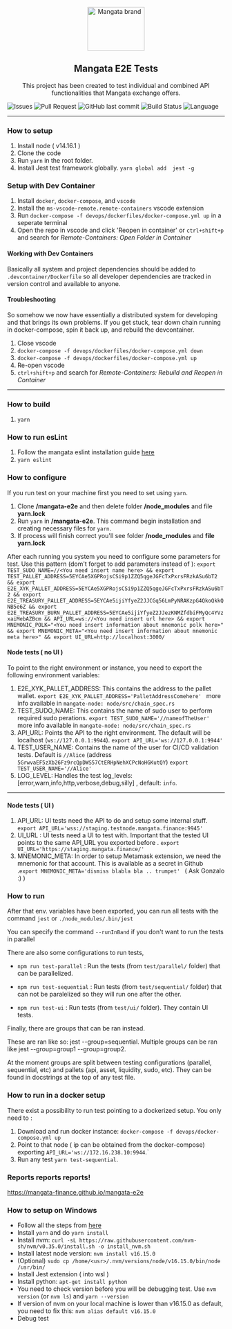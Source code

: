 <p align="center">
    <a href="https://https://mangata.finance/">
    <img width="132" height="101" src="https://mangata.finance/images/logo-without-text.svg" class="attachment-full size-full" alt="Mangata brand" loading="lazy" /></a>
</p>

<h2 align="center">Mangata E2E Tests</h2>

<p align="center">
    This project has been created to test individual and combined API functionalities that Mangata exchange offers.
</p>

![Issues](https://img.shields.io/github/issues/mangata-finance/mangata-e2e)
![Pull Request](https://img.shields.io/github/issues-pr/mangata-finance/mangata-e2e)
![GitHub last commit](https://img.shields.io/github/last-commit/mangata-finance/mangata-e2e)
![Build Status](https://img.shields.io/endpoint.svg?url=https%3A%2F%2Factions-badge.atrox.dev%2Fmangata-finance%2Fmangata-e2e%2Fbadge%3Fref%3Dmain&style=flat)
![Language](https://img.shields.io/github/languages/top/mangata-finance/mangata-e2e)

---
###  How to setup
1. Install node ( v14.16.1 )
2. Clone the code
3. Run `yarn` in the root folder.
4. Install Jest test framework globally. `yarn global add  jest -g `

### Setup with Dev Container
1. Install `docker`, `docker-compose`, and `vscode`
2. Install the `ms-vscode-remote.remote-containers` vscode extension
3. Run `docker-compose -f devops/dockerfiles/docker-compose.yml up` in a seperate terminal
4. Open the repo in vscode and click 'Reopen in container' or `ctrl+shift+p` and search for _Remote-Containers: Open Folder in Container_

#### Working with Dev Containers
Basically all system and project dependencies should be added to `.devcontainer/Dockerfile` so all developer dependencies are tracked in version control and available to anyone. 

#### Troubleshooting
So somehow we now have essentially a distributed system for developing and that brings its own problems. If you get stuck, tear down chain running in docker-compose, spin it back up, and rebuild the devcontainer. 
1. Close vscode
2. `docker-compose -f devops/dockerfiles/docker-compose.yml down`
3. `docker-compose -f devops/dockerfiles/docker-compose.yml up`
4. Re-open vscode
5. `ctrl+shift+p` and search for _Remote-Containers: Rebuild and Reopen in Container_
---
###  How to build
1. `yarn`
###  How to run esLint
1. Follow the mangata eslint installation guide [here](https://github.com/mangata-finance/eslint-config-mangata)
2. `yarn eslint`

###  How to configure
If you run test on your machine first you need to set using `yarn`.
1. Clone **/mangata-e2e** and then delete folder **/node_modules** and file **yarn.lock**
2. Run `yarn` in **/mangata-e2e**. This command begin installation and creating necessary files for `yarn`.
3. If process will finish correct you'll see folder **/node_modules** and **file yarn.lock**

After each running you system you need to configure some parameters for test.
Use this pattern (dom't forget to add parameters instead of <text in the same barackets>): `export TEST_SUDO_NAME=//<You need insert name here> && export TEST_PALLET_ADDRESS=5EYCAe5XGPRojsCSi9p1ZZQ5qgeJGFcTxPxrsFRzkASu6bT2 && export E2E_XYK_PALLET_ADDRESS=5EYCAe5XGPRojsCSi9p1ZZQ5qgeJGFcTxPxrsFRzkASu6bT2 && export E2E_TREASURY_PALLET_ADDRESS=5EYCAe5ijiYfyeZ2JJCGq56LmPyNRAKzpG4QkoQkkQNB5e6Z && export E2E_TREASURY_BURN_PALLET_ADDRESS=5EYCAe5ijiYfyeZ2JJezKNMZfdbiFMyQc4YVzxaiMebAZBcm && API_URL=ws://<You need insert url here> && export MNEMONIC_POLK="<You need insert information about mnemonic polk here>" && export MNEMONIC_META="<You need insert information about mnemonic meta here>" && export UI_URL=http://localhost:3000/`


####  Node tests ( no UI )
To point to the right environment or instance, you need to export the following environment variables:

1. E2E_XYK_PALLET_ADDRESS: This contains the address to the pallet wallet. 
`export E2E_XYK_PALLET_ADDRESS='PalletAddressComehere' ` more info available in `mangate-node: node/src/chain_spec.rs`
2. TEST_SUDO_NAME: This contains the name of sudo user to perform required sudo perations. 
`export TEST_SUDO_NAME='//nameofTheUser' ` more info available in `mangate-node: node/src/chain_spec.rs`
3. API_URL: Points the API to the right environment. The default will be localhost (`ws://127.0.0.1:9944`).
`export API_URL='ws://127.0.0.1:9944'`
4. TEST_USER_NAME: Contains the name of the user for CI/CD validation tests. Default is `//Alice` (address `5GrwvaEF5zXb26Fz9rcQpDWS57CtERHpNehXCPcNoHGKutQY`)
`export TEST_USER_NAME='//Alice'`
5. LOG_LEVEL: Handles the test log_levels:[error,warn,info,http,verbose,debug,silly] , default: `info`.

---
####  Node tests ( UI )

1. API_URL: UI tests need the API to do and setup some internal stuff.  `export API_URL='wss://staging.testnode.mangata.finance:9945'`
2. UI_URL : UI tests need a UI to test with. Important that the tested UI  points to the same API_URL you exported before . `export UI_URL='https://staging.mangata.finance/'`
3. MNEMONIC_META: In order to setup Metamask extension, we need the mnemonic for that account. This is available as a secret in Github .`export MNEMONIC_META='dismiss blabla bla .. trumpet' ` ( Ask Gonzalo :) )

###  How to run
After that env. variables have been exported, you can run all tests with the command
 `jest` or `./node_modules/.bin/jest`

You can specify the command `--runInBand` if you don't want to run the tests in parallel

There are also some configurations to run tests, 
- `npm run test-parallel` : Run the tests (from `test/parallel/` folder) that can be parallelized.
- `npm run test-sequential` : Run tests (from `test/sequential/` folder) that can not be paralelized so they will run one after the other.

- `npm run test-ui` : Run tests (from `test/ui/` folder). They contain UI tests.

Finally, there are groups that can be ran instead.

These are ran like so: jest --group=sequential. Multiple groups can be ran like jest --group=group1 --group=group2.

At the moment groups are split between testing configurations (parallel, sequential, etc) and pallets (api, asset, liquidity, sudo, etc). They can be found in docstrings at the top of any test file.

###  How to run in a docker setup
There exist a possibility to run test pointing to a dockerized setup. You only need to :
1. Download and run docker instance:  `docker-compose -f devops/docker-compose.yml up`
2. Point to that node ( ip can be obtained from the docker-compose) exporting `API_URL='ws://172.16.238.10:9944`.`
3. Run any test `yarn test-sequential`.

### Reports reports reports!
https://mangata-finance.github.io/mangata-e2e



### How to setup on Windows
- Follow all the steps from [here](https://ubuntu.com/tutorials/working-with-visual-studio-code-on-ubuntu-on-wsl2#4-install-the-remote-development-extension)
- Install `yarn` and do `yarn install`
- Install nvm: `curl -sL https://raw.githubusercontent.com/nvm-sh/nvm/v0.35.0/install.sh -o install_nvm.sh`
- Install latest node version: `nvm install v16.15.0`
- (Optional) `sudo cp /home/<usr>/.nvm/versions/node/v16.15.0/bin/node /usr/bin/`
- Install Jest extension ( into wsl ) 
- Install python: `apt-get install python`
- You need to check version before you will be debugging test. Use `nvm version` (or `nvm ls`) and  `yarn --version`
- If version of nvm on your local machine is lower than v16.15.0 as default, you need to fix this: `nvm alias default v16.15.0`
- Debug test
    
